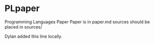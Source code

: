 PLpaper
=======

Programming Languages Paper
Paper is in paper.md
sources should be placed in sources/

Dylan added this line locally. 